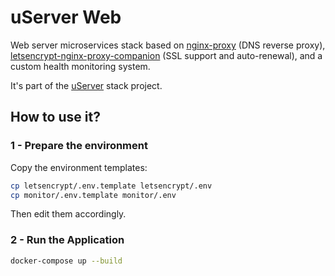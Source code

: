 # uServer Web

Web server microservices stack based on [nginx-proxy](https://github.com/nginx-proxy/nginx-proxy) (DNS reverse proxy), [letsencrypt-nginx-proxy-companion](https://github.com/nginx-proxy/docker-letsencrypt-nginx-proxy-companion) (SSL support and auto-renewal), and a custom health monitoring system.

It's part of the [uServer](https://github.com/users/ferdn4ndo/projects/1) stack project.

## How to use it?

### 1 - Prepare the environment

Copy the environment templates:

```sh
cp letsencrypt/.env.template letsencrypt/.env
cp monitor/.env.template monitor/.env
```

Then edit them accordingly.

### 2 - Run the Application

```sh
docker-compose up --build
```
